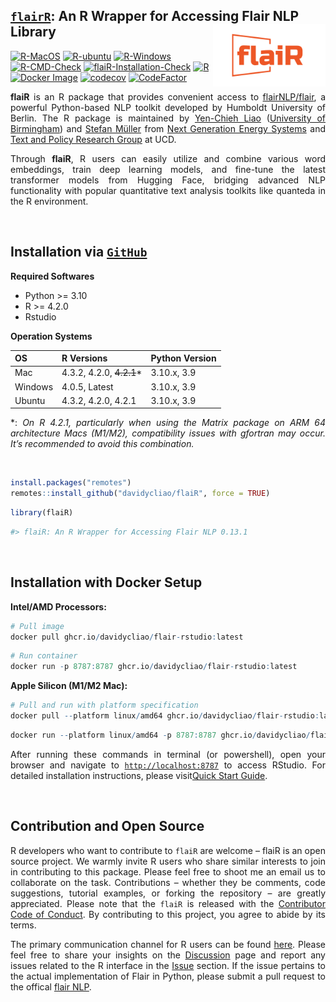 
## <u>`flairR`</u>: An R Wrapper for Accessing Flair NLP Library <img src="man/figures/logo.png" align="right" width="180"/>

[![R-MacOS](https://github.com/davidycliao/flaiR/actions/workflows/r_macos.yml/badge.svg)](https://github.com/davidycliao/flaiR/actions/workflows/r_macos.yml)
[![R-ubuntu](https://github.com/davidycliao/flaiR/actions/workflows/r_ubuntu.yaml/badge.svg)](https://github.com/davidycliao/flaiR/actions/workflows/r_ubuntu.yaml)
[![R-Windows](https://github.com/davidycliao/flaiR/actions/workflows/r_window.yml/badge.svg)](https://github.com/davidycliao/flaiR/actions/workflows/r_window.yml)
[![R-CMD-Check](https://github.com/davidycliao/flaiR/actions/workflows/r.yml/badge.svg)](https://github.com/davidycliao/flaiR/actions/workflows/r.yml)
[![flaiR-Installation-Check](https://github.com/davidycliao/flaiR/actions/workflows/R-CMD-check.yml/badge.svg)](https://github.com/davidycliao/flaiR/actions/workflows/R-CMD-check.yml)
[![R](https://img.shields.io/badge/R-package-blue)](https://github.com/davidycliao/flaiR)
[![Docker
Image](https://img.shields.io/badge/Docker-ghcr.io-blue?logo=docker)](https://github.com/davidycliao/flaiR/pkgs/container/flair-rstudio)
[![codecov](https://codecov.io/gh/davidycliao/flaiR/graph/badge.svg?token=CPIBIB6L78)](https://codecov.io/gh/davidycliao/flaiR)
[![CodeFactor](https://www.codefactor.io/repository/github/davidycliao/flair/badge)](https://www.codefactor.io/repository/github/davidycliao/flair)

<!-- [![flaiR-Docker](https://github.com/davidycliao/flaiR/actions/workflows/docker-publish.yml/badge.svg)](https://github.com/davidycliao/flaiR/actions/workflows/docker-publish.yml) -->

<!-- <!-- ![ARM64](https://img.shields.io/badge/ARM64-M1|M2-success?logo=arm) -->

<!-- [![R](https://img.shields.io/badge/R-package-blue)](https://github.com/davidycliao/flaiR) -->

<!-- [![Docker Image](https://img.shields.io/badge/Docker-ghcr.io-blue?logo=docker)](https://github.com/davidycliao/flaiR/pkgs/container/flair) -->

<!-- README.md is generated from README.Rmd. Please edit that file -->

<div style="text-align: justify">

**flaiR** is an R package that provides convenient access to
[flairNLP/flair](https://github.com/flairNLP/flair), a powerful
Python-based NLP toolkit developed by Humboldt University of Berlin. The
R package is maintained by [Yen-Chieh
Liao](https://davidycliao.github.io) ([University of
Birmingham](https://www.birmingham.ac.uk/research/centres-institutes/centre-for-artificial-intelligence-in-government))
and [Stefan Müller](https://muellerstefan.net) from [Next Generation
Energy Systems](https://www.nexsys-energy.ie) and [Text and Policy
Research Group](https://text-and-policy.com) at UCD.

Through **flaiR**, R users can easily utilize and combine various word
embeddings, train deep learning models, and fine-tune the latest
transformer models from Hugging Face, bridging advanced NLP
functionality with popular quantitative text analysis toolkits like
quanteda in the R environment.

<!-- Our team trains and fine-tunes the models with Flair in [our projects](). -->

</div>

<br>

## Installation via <u>**`GitHub`**</u>

<div style="text-align: justify">

**Required Softwares**

- Python \>= 3.10
- R \>= 4.2.0
- Rstudio

**Operation Systems**

| OS      | R Versions                | Python Version |
|---------|---------------------------|----------------|
| Mac     | 4.3.2, 4.2.0, ~~4.2.1~~\* | 3.10.x, 3.9    |
| Windows | 4.0.5, Latest             | 3.10.x, 3.9    |
| Ubuntu  | 4.3.2, 4.2.0, 4.2.1       | 3.10.x, 3.9    |

\*: *On R 4.2.1, particularly when using the Matrix package on ARM 64
architecture Macs (M1/M2), compatibility issues with gfortran may occur.
It’s recommended to avoid this combination.*

<br>

``` r
install.packages("remotes")
remotes::install_github("davidycliao/flaiR", force = TRUE)
```

``` r
library(flaiR)
```

``` r
#> flaiR: An R Wrapper for Accessing Flair NLP 0.13.1
```

<br>

## Installation with Docker Setup

**Intel/AMD Processors:**

``` r
# Pull image
docker pull ghcr.io/davidycliao/flair-rstudio:latest
```

``` r
# Run container
docker run -p 8787:8787 ghcr.io/davidycliao/flair-rstudio:latest
```

**Apple Silicon (M1/M2 Mac):**

``` r
# Pull and run with platform specification
docker pull --platform linux/amd64 ghcr.io/davidycliao/flair-rstudio:latest
```

``` r
docker run --platform linux/amd64 -p 8787:8787 ghcr.io/davidycliao/flair-rstudio:latest
```

After running these commands in terminal (or powershell), open your
browser and navigate to [`http://localhost:8787`]() to access RStudio.
For detailed installation instructions, please visit[Quick Start
Guide](https://davidycliao.github.io/flaiR/articles/quickstart.html#flair-installation).

</div>

<br>

## Contribution and Open Source

<div style="text-align: justify">

R developers who want to contribute to `flaiR` are welcome – flaiR is an
open source project. We warmly invite R users who share similar
interests to join in contributing to this package. Please feel free to
shoot me an email us to collaborate on the task. Contributions – whether
they be comments, code suggestions, tutorial examples, or forking the
repository – are greatly appreciated. Please note that the `flaiR` is
released with the [Contributor Code of
Conduct](https://github.com/davidycliao/flaiR/blob/master/CONDUCT.md).
By contributing to this project, you agree to abide by its terms.

The primary communication channel for R users can be found
[here](https://github.com/davidycliao/flaiR/discussions). Please feel
free to share your insights on the
[Discussion](https://github.com/davidycliao/flaiR/discussions) page and
report any issues related to the R interface in the
[Issue](https://github.com/davidycliao/flaiR/issues) section. If the
issue pertains to the actual implementation of Flair in Python, please
submit a pull request to the offical [flair
NLP](https://github.com/flairnlp/flair).

</div>

<br>
